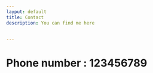 ```yaml
---
layput: default
title: Contact
description: You can find me here


---
```


# Phone number : 123456789
